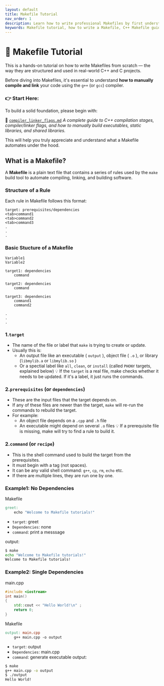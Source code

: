 ```yaml
---
layout: default
title: Makefile Tutorial
nav_order: 1
description: Learn how to write professional Makefiles by first understanding C++ compilation, linking, and the build process. Ideal for beginners and robotics engineers working with real-world C++ projects.
keywords: Makefile tutorial, how to write a Makefile, C++ Makefile guide, compiling and linking C++, static libraries, shared libraries, build systems, robotics, C++ projects
---
```



# 📘 Makefile Tutorial

This is a hands-on tutorial on how to write Makefiles from scratch — the way they are structured and used in real-world C++ and C projects.

Before diving into Makefiles, it's essential to understand **how to manually compile and link** your code using the `g++` (or `gcc`) compiler.

### 👉 Start Here:
To build a solid foundation, please begin with:

📄 [`compiler_linker_flags.md`](./compiler_linker_flags.md) 
*A complete guide to C++ compilation stages, compiler/linker flags, and how to manually build executables, static libraries, and shared libraries.*

This will help you truly appreciate and understand what a Makefile automates under the hood.

## What is a Makefile?
A **Makefile** is a plain text file that contains a series of rules used by the `make` build tool to automate compiling, linking, and building software.

### Structure of a Rule
Each rule in Makefile follows this format:

```make
target: prerequisites/dependencies
<tab>command1
<tab>command2
<tab>command3
.
.
.
```
### Basic Stucture of a Makefile

```make
Variable1
Variable2

target1: dependencies
	command

target2: dependencies
	command

target3: dependencies
	command1
	command2

.
.
.
```


### **1.`target`** 
  - The name of the file or label that `make` is trying to create or update.
  - Usually this is:
    - An output file like an executable ( `output` ), object file ( `.o` ), or library (`libmylib.a` or `libmylib.so` )
    - Or a spectial label like `all`, `clean`, or `install` (called `PHONY` targets, explained below)
💡 If the `target` is a real file, make checks whether it needs to be updated. If it's a label, it just runs the commands.

### **2.`prerequisites` (or `dependencies`)** 
  - These are the input files that the target depends on.
  - If any of these files are newer than the target, `make` will re-run the commands to rebuild the target.
  - For example:
    - An object file depends on a `.cpp` and `.h` file
    - An executable might depend on several `.o` files
💡 If a prerequisite file is missing, make will try to find a rule to build it.

### **2.`command` (or `recipe`)** 
  - This is the shell command used to build the target from the prerequisites.
  - It must begin with a tag (not spaces).
  - It can be any valid shell command: `g++`, `cp`, `rm`, `echo` etc.
  - If there are multiple lines, they are run one by one.

### Example1: No Dependencies 
Makefile
```makefile
greet:
	echo "Welcome to Makefile tutorials!"
```
* `target`: greet
* `Dependencies`: none
* `command`: print a messsage

output:
```bash
$ make
echo "Welcome to Makefile tutorials!"
Welcome to Makefile tutorials!
```

### Example2: Single Dependencies
main.cpp
```C++
#include <iostream>
int main()
{
    std::cout << "Hello World!\n" ;
    return 0;
}
```
Makefile
```makefile
output: main.cpp
	g++ main.cpp -o output
```
* `target`: output
* `Dependencies`: main.cpp
* `command`: generate executable
output:
```bash
$ make
g++ main.cpp -o output
$ ./output
Hello World!
```
